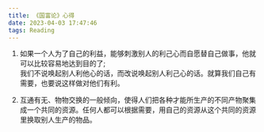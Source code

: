 ```yaml
---
title: 《国富论》心得
date: 2023-04-03 17:47:46
tags: Reading
---
```


1. 如果一个人为了自己的利益，能够刺激别人的利己心而自愿替自己做事，他就可以比较容易地达到目的了;  
   我们不说唤起别人利他心的话，而改说唤起别人利己心的话。就算我们自己有需要，也要说这样做对他们有利。

2. 互通有无、物物交换的一般倾向，使得人们把各种才能所生产的不同产物聚集成一个共同的资源。任何人都可以根据需要，用自己的资源从这个共同的资源里换取别人生产的物品。
